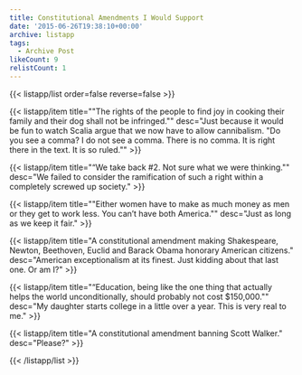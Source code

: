 ```yaml
---
title: Constitutional Amendments I Would Support
date: '2015-06-26T19:38:10+00:00'
archive: listapp
tags: 
  - Archive Post
likeCount: 9
relistCount: 1
---
```



{{< listapp/list order=false reverse=false >}}

   {{< listapp/item title="\"The rights of the people to find joy in cooking their family and their dog shall not be infringed.\""
      desc="Just because it would be fun to watch Scalia argue that we now have to allow cannibalism. \"Do you see a comma? I do not see a comma. There is no comma. It is right there in the text. It is so ruled.\"" >}}

   {{< listapp/item title="“We take back #2. Not sure what we were thinking.\""
      desc="We failed to consider the ramification of such a right within a completely screwed up society." >}}

   {{< listapp/item title="\"Either women have to make as much money as men or they get to work less. You can’t have both America.\""
      desc="Just as long as we keep it fair." >}}

   {{< listapp/item title="A constitutional amendment making Shakespeare, Newton, Beethoven, Euclid and Barack Obama honorary American citizens."
      desc="American exceptionalism at its finest. Just kidding about that last one. Or am I?" >}}

   {{< listapp/item title="“Education, being like the one thing that actually helps the world unconditionally, should probably not cost $150,000.\""
      desc="My daughter starts college in a little over a year. This is very real to me." >}}

   {{< listapp/item title="A constitutional amendment banning Scott Walker."
      desc="Please?" >}}

{{< /listapp/list >}}
